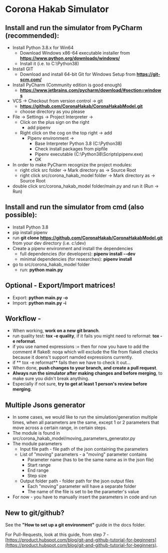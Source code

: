 # Corona Hakab Simulator

## Install and run the simulator from PyCharm (recommended):
- Install Python 3.8.x for Win64
    - Download Windows x86-64 executable installer from **https://www.python.org/downloads/windows/**
    - Install it (i.e. to C:\Python38)
- Install GIT
    - Download and install 64-bit Git for Windows Setup from **https://git-scm.com/**
- Install PyCharm (Community edition is good enough)
    - **https://www.jetbrains.com/pycharm/download/#section=windows**
- VCS -> Checkout from version control -> git
    - **https://github.com/CoronaHakab/CoronaHakabModel.git**
    - choose directory as you please
- File -> Settings -> Project Interpreter ->
    - Click on the plus sign on the right
        - add pipenv
    - Right click on the cog on the top right -> add
        - Pipenv environment ->
            - Base Interpreter Python 3.8 (C:\Python38)
            - Check install packages from pipfile
            - Pipenv executable (C:\Python38\Scripts\pipenv.exe)
            - OK
- In order to make PyCharm recognize the project modules:
    - right click src folder -> Mark directory as -> Source Root
    - right click src/corona_hakab_model folder -> Mark directory as -> Source Root
- double click src/corona_hakab_model folder/main.py and run it (Run -> Run)

## Install and run the simulator from cmd (also possible):
- Install Python 3.8
- pip install pipenv
- run **git clone https://github.com/CoronaHakab/CoronaHakabModel.git** from your dev directory (i.e. c:\dev)
- Create a pipenv environment and install the dependencies
    - full dependencies (for developers): **pipenv install --dev**
    - minimal dependencies (for researches): **pipenv install**
- go to src/corona_hakab_model folder
    - run: **python main.py**

## Optional - Export/Import matrices!
- Export: **python main.py -o <PATH>**
- Import: **python main.py -i <PATH>**

## Workflow -
- When working, **work on a new git branch**.
- run quality test: **tox -e quality**, if it fails you might need to reformat: **tox -e reformat**.
- if you use named expressions := then for now you have to add the comment # flake8: noqa which will exclude the file from flake8 checks because it doens't support namded expressions currently.
- if ** tox -e reformat** fails then we have to check it out...
- When done, **push changes to your branch, and create a pull request**.
- **Always run the simulator after making changes and before merging**, to make sure you didn't break anything.
- Especially if not sure, **try to get at least 1 person's review before merging**.

## Multiple Jsons generator
- In some cases, we would like to run the simulation/generation multiple times, when all parameters are the same, except 1 or 2 parameters that move across a certain range, in certain steps.
- The module is found in src/corona_hakab_model/moving_parameters_generator.py 
- The module parameters
    - Input file path - file path of the json containing the parameters
    - List of "moving" parameters - a "moving" parameter contains
        - Parameter name (has to be the same name as in the json file)
        - Start range
        - End range
        - Step size
    - Output folder path - folder path for the json output files
        - Each "moving" parameter will have a separate folder
        - The name of the file is set to be the parameter's value
- For now - you have to manually insert the parameters in code and run

## New to git/github?
See the **"How to set up a git environment"** guide in the docs folder.

For Pull-Requests, look at this guide, from step 7 -
[https://product.hubspot.com/blog/git-and-github-tutorial-for-beginners](https://product.hubspot.com/blog/git-and-github-tutorial-for-beginners).

